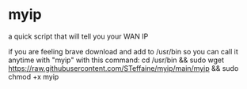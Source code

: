 # myip
a quick script that will tell you your WAN IP


if you are feeling brave download and add to /usr/bin so you can call it anytime with "myip" with this command: cd /usr/bin && sudo wget https://raw.githubusercontent.com/STeffaine/myip/main/myip && sudo chmod +x myip
